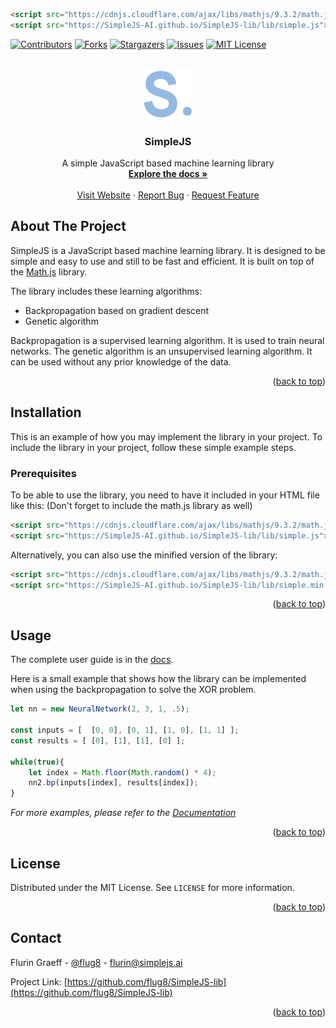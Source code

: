 ```html
<script src="https://cdnjs.cloudflare.com/ajax/libs/mathjs/9.3.2/math.js"></script>
<script src="https://SimpleJS-AI.github.io/SimpleJS-lib/lib/simple.js"></script>
```
<a name="readme-top"></a>

[![Contributors][contributors-shield]][contributors-url]
[![Forks][forks-shield]][forks-url]
[![Stargazers][stars-shield]][stars-url]
[![Issues][issues-shield]][issues-url]
[![MIT License][license-shield]][license-url]



<!-- PROJECT LOGO -->
<br />
<div align="center">
  <a href="https://github.com/flug8/SimpleJS-lib">
    <img src="logo.png" alt="Logo" width="80" height="80">
  </a>

<h3 align="center">SimpleJS</h3>

  <p align="center">
    A simple JavaScript based machine learning library
    <br />
    <a href="https://github.com/flug8/SimpleJS-lib/wiki"><strong>Explore the docs »</strong></a>
    <br />
    <br />
    <a href="https://simplejs.ai">Visit Website</a>
    ·
    <a href="https://github.com/flug8/SimpleJS-lib/issues">Report Bug</a>
    ·
    <a href="https://github.com/flug8/SimpleJS-lib/issues">Request Feature</a>
  </p>
</div>




<!-- ABOUT THE PROJECT -->
## About The Project
SimpleJS is a JavaScript based machine learning library. It is designed to be simple and easy to use and still to be fast and efficient. It is built on top of the [Math.js](https://mathjs.org/) library.

The library includes these learning algorithms:
* Backpropagation based on gradient descent
* Genetic algorithm

Backpropagation is a supervised learning algorithm. It is used to train neural networks. 
The genetic algorithm is an unsupervised learning algorithm. It can be used without any prior knowledge of the data.

<p align="right">(<a href="#readme-top">back to top</a>)</p>

<!-- GETTING STARTED -->
## Installation

This is an example of how you may implement the library in your project.
To include the library in your project, follow these simple example steps.

### Prerequisites

To be able to use the library, you need to have it included in your HTML file like this:
(Don't forget to include the math.js library as well)
```html
<script src="https://cdnjs.cloudflare.com/ajax/libs/mathjs/9.3.2/math.js"></script>
<script src="https://SimpleJS-AI.github.io/SimpleJS-lib/lib/simple.js"></script>
  ```
Alternatively, you can also use the minified version of the library:
```html
<script src="https://cdnjs.cloudflare.com/ajax/libs/mathjs/9.3.2/math.js"></script>
<script src="https://SimpleJS-AI.github.io/SimpleJS-lib/lib/simple.min.js"></script>
  ```

<p align="right">(<a href="#readme-top">back to top</a>)</p>



<!-- USAGE EXAMPLES -->
## Usage
The complete user guide is in the [docs](https://example.com).

Here is a small example that shows how the library can be implemented when using the backpropagation to solve the XOR problem.

```javascript
let nn = new NeuralNetwork(2, 3, 1, .5);

const inputs = [  [0, 0], [0, 1], [1, 0], [1, 1] ];
const results = [ [0], [1], [1], [0] ];

while(true){
    let index = Math.floor(Math.random() * 4);
    nn2.bp(inputs[index], results[index]);
}
```


_For more examples, please refer to the [Documentation](https://example.com)_




<p align="right">(<a href="#readme-top">back to top</a>)</p>


<!-- LICENSE -->
## License

Distributed under the MIT License. See `LICENSE` for more information.

<p align="right">(<a href="#readme-top">back to top</a>)</p>



<!-- CONTACT -->
## Contact

Flurin Graeff - [@flug8](https://twitter.com/flug81) - flurin@simplejs.ai

Project Link: [https://github.com/flug8/SimpleJS-lib](https://github.com/flug8/SimpleJS-lib)

<p align="right">(<a href="#readme-top">back to top</a>)</p>




<!-- MARKDOWN LINKS & IMAGES -->
<!-- https://www.markdownguide.org/basic-syntax/#reference-style-links -->
[contributors-shield]: https://img.shields.io/github/contributors/flug8/SimpleJS-lib.svg?style=for-the-badge
[contributors-url]: https://github.com/flug8/SimpleJS-lib/graphs/contributors
[forks-shield]: https://img.shields.io/github/forks/flug8/SimpleJS-lib.svg?style=for-the-badge
[forks-url]: https://github.com/flug8/SimpleJS-lib/network/members
[stars-shield]: https://img.shields.io/github/stars/flug8/SimpleJS-lib.svg?style=for-the-badge
[stars-url]: https://github.com/flug8/SimpleJS-lib/stargazers
[issues-shield]: https://img.shields.io/github/issues/flug8/SimpleJS-lib.svg?style=for-the-badge
[issues-url]: https://github.com/flug8/SimpleJS-lib/issues
[license-shield]: https://img.shields.io/github/license/flug8/SimpleJS-lib.svg?style=for-the-badge&label=license
[license-url]: https://github.com/flug8/SimpleJS-lib/blob/master/LICENSE
[product-screenshot]: https://placehold.co/600x400?font=roboto&text=SimpleJS
